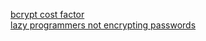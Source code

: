 [bcrypt cost factor](https://www.martinstoeckli.ch/hash/en/hash_bcrypt.php)  
[lazy programmers not encrypting passwords](https://www.zdnet.com/article/study-shows-programmers-will-take-the-easy-way-out-and-not-implement-proper-password-security/)
